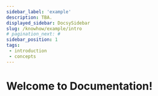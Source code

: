 ```yaml
---
sidebar_label: 'example'
description: TBA.
displayed_sidebar: DocsySidebar
slug: /knowhow/example/intro
# pagination_next: #
sidebar_position: 1
tags:
 - introduction
 - concepts
---
```


# Welcome to Documentation!
